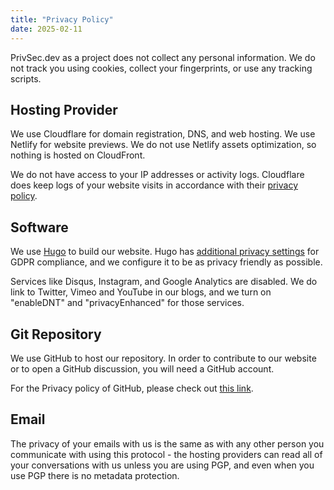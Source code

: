 ```yaml
---
title: "Privacy Policy"
date: 2025-02-11
---
```


PrivSec.dev as a project does not collect any personal information. We do not track you using cookies, collect your fingerprints, or use any tracking scripts.

## Hosting Provider

We use Cloudflare for domain registration, DNS, and web hosting. We use Netlify for website previews. We do not use Netlify assets optimization, so nothing is hosted on CloudFront.

We do not have access to your IP addresses or activity logs. Cloudflare does keep logs of your website visits in accordance with their [privacy policy](https://www.cloudflare.com/privacypolicy/).

## Software

We use [Hugo](https://gohugo.io/) to build our website. Hugo has [additional privacy settings](https://gohugo.io/about/hugo-and-gdpr/) for GDPR compliance, and we configure it to be as privacy friendly as possible.

Services like Disqus, Instagram, and Google Analytics are disabled. We do link to Twitter, Vimeo and YouTube in our blogs, and we turn on "enableDNT" and "privacyEnhanced" for those services.

## Git Repository

We use GitHub to host our repository. In order to contribute to our website or to open a GitHub discussion, you will need a GitHub account.

For the Privacy policy of GitHub, please check out [this link](https://docs.github.com/en/site-policy/privacy-policies/github-privacy-statement).

## Email

The privacy of your emails with us is the same as with any other person you communicate with using this protocol - the hosting providers can read all of your conversations with us unless you are using PGP, and even when you use PGP there is no metadata protection.
